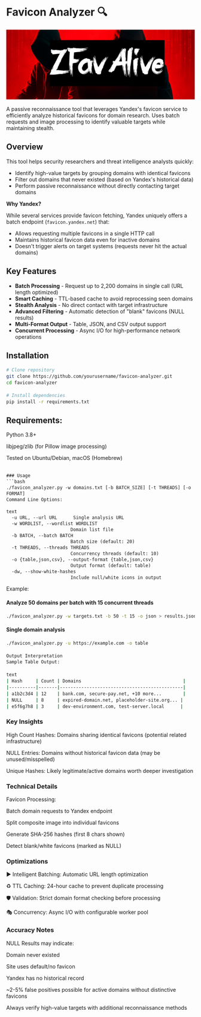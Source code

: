 # Favicon Analyzer 🔍
![logo.png](logo.png)

A passive reconnaissance tool that leverages Yandex's favicon service to efficiently analyze historical favicons for domain research. Uses batch requests and image processing to identify valuable targets while maintaining stealth.

## Overview

This tool helps security researchers and threat intelligence analysts quickly:
- Identify high-value targets by grouping domains with identical favicons
- Filter out domains that never existed (based on Yandex's historical data)
- Perform passive reconnaissance without directly contacting target domains

**Why Yandex?** 

While several services provide favicon fetching, Yandex uniquely offers a batch endpoint (`favicon.yandex.net`) that:
- Allows requesting multiple favicons in a single HTTP call
- Maintains historical favicon data even for inactive domains
- Doesn't trigger alerts on target systems (requests never hit the actual domains)

## Key Features

- **Batch Processing** - Request up to 2,200 domains in single call (URL length optimized)
- **Smart Caching** - TTL-based cache to avoid reprocessing seen domains
- **Stealth Analysis** - No direct contact with target infrastructure
- **Advanced Filtering** - Automatic detection of "blank" favicons (NULL results)
- **Multi-Format Output** - Table, JSON, and CSV output support
- **Concurrent Processing** - Async I/O for high-performance network operations

## Installation

```bash
# Clone repository
git clone https://github.com/yourusername/favicon-analyzer.git
cd favicon-analyzer

# Install dependencies
pip install -r requirements.txt
```

## Requirements:

Python 3.8+

libjpeg/zlib (for Pillow image processing)

Tested on Ubuntu/Debian, macOS (Homebrew)
```

### Usage
```bash
./favicon_analyzer.py -w domains.txt [-b BATCH_SIZE] [-t THREADS] [-o FORMAT]
Command Line Options:

text
  -u URL, --url URL      Single analysis URL
  -w WORDLIST, --wordlist WORDLIST
                        Domain list file
  -b BATCH, --batch BATCH
                        Batch size (default: 20)
  -t THREADS, --threads THREADS
                        Concurrency threads (default: 10)
  -o {table,json,csv}, --output-format {table,json,csv}
                        Output format (default: table)
  -dw, --show-white-hashes
                        Include null/white icons in output
```
Example:

#### Analyze 50 domains per batch with 15 concurrent threads
```bash
./favicon_analyzer.py -w targets.txt -b 50 -t 15 -o json > results.json
```

#### Single domain analysis
```bash
./favicon_analyzer.py -u https://example.com -o table

Output Interpretation
Sample Table Output:

text
| Hash     | Count | Domains                                      |
|----------|-------|----------------------------------------------|
| a1b2c3d4 | 12    | bank.com, secure-pay.net, +10 more...        |
| NULL     | 8     | expired-domain.net, placeholder-site.org... |
| e5f6g7h8 | 3     | dev-environment.com, test-server.local      |
```

### Key Insights

High Count Hashes: Domains sharing identical favicons (potential related infrastructure)

NULL Entries: Domains without historical favicon data (may be unused/misspelled)

Unique Hashes: Likely legitimate/active domains worth deeper investigation

### Technical Details
Favicon Processing:

Batch domain requests to Yandex endpoint

Split composite image into individual favicons

Generate SHA-256 hashes (first 8 chars shown)

Detect blank/white favicons (marked as NULL)

### Optimizations

▶️ Intelligent Batching: Automatic URL length optimization

♻️ TTL Caching: 24-hour cache to prevent duplicate processing

🛡️ Validation: Strict domain format checking before processing

🎭 Concurrency: Async I/O with configurable worker pool

### Accuracy Notes
NULL Results may indicate:

Domain never existed

Site uses default/no favicon

Yandex has no historical record

~2-5% false positives possible for active domains without distinctive favicons

Always verify high-value targets with additional reconnaissance methods
